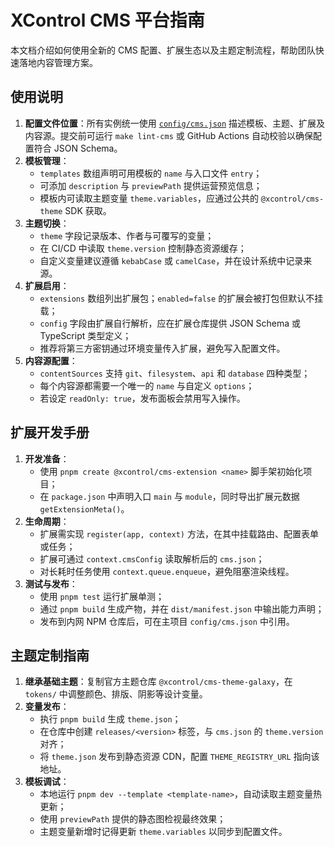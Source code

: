 # XControl CMS 平台指南

本文档介绍如何使用全新的 CMS 配置、扩展生态以及主题定制流程，帮助团队快速落地内容管理方案。

## 使用说明

1. **配置文件位置**：所有实例统一使用 [`config/cms.json`](../../config/cms.json) 描述模板、主题、扩展及内容源。提交前可运行 `make lint-cms` 或 GitHub Actions 自动校验以确保配置符合 JSON Schema。
2. **模板管理**：
   - `templates` 数组声明可用模板的 `name` 与入口文件 `entry`；
   - 可添加 `description` 与 `previewPath` 提供运营预览信息；
   - 模板内可读取主题变量 `theme.variables`，应通过公共的 `@xcontrol/cms-theme` SDK 获取。
3. **主题切换**：
   - `theme` 字段记录版本、作者与可覆写的变量；
   - 在 CI/CD 中读取 `theme.version` 控制静态资源缓存；
   - 自定义变量建议遵循 `kebabCase` 或 `camelCase`，并在设计系统中记录来源。
4. **扩展启用**：
   - `extensions` 数组列出扩展包；`enabled=false` 的扩展会被打包但默认不挂载；
   - `config` 字段由扩展自行解析，应在扩展仓库提供 JSON Schema 或 TypeScript 类型定义；
   - 推荐将第三方密钥通过环境变量传入扩展，避免写入配置文件。
5. **内容源配置**：
   - `contentSources` 支持 `git`、`filesystem`、`api` 和 `database` 四种类型；
   - 每个内容源都需要一个唯一的 `name` 与自定义 `options`；
   - 若设定 `readOnly: true`，发布面板会禁用写入操作。

## 扩展开发手册

1. **开发准备**：
   - 使用 `pnpm create @xcontrol/cms-extension <name>` 脚手架初始化项目；
   - 在 `package.json` 中声明入口 `main` 与 `module`，同时导出扩展元数据 `getExtensionMeta()`。
2. **生命周期**：
   - 扩展需实现 `register(app, context)` 方法，在其中挂载路由、配置表单或任务；
   - 扩展可通过 `context.cmsConfig` 读取解析后的 `cms.json`；
   - 对长耗时任务使用 `context.queue.enqueue`，避免阻塞渲染线程。
3. **测试与发布**：
   - 使用 `pnpm test` 运行扩展单测；
   - 通过 `pnpm build` 生成产物，并在 `dist/manifest.json` 中输出能力声明；
   - 发布到内网 NPM 仓库后，可在主项目 `config/cms.json` 中引用。

## 主题定制指南

1. **继承基础主题**：复制官方主题仓库 `@xcontrol/cms-theme-galaxy`，在 `tokens/` 中调整颜色、排版、阴影等设计变量。
2. **变量发布**：
   - 执行 `pnpm build` 生成 `theme.json`；
   - 在仓库中创建 `releases/<version>` 标签，与 `cms.json` 的 `theme.version` 对齐；
   - 将 `theme.json` 发布到静态资源 CDN，配置 `THEME_REGISTRY_URL` 指向该地址。
3. **模板调试**：
   - 本地运行 `pnpm dev --template <template-name>`，自动读取主题变量热更新；
   - 使用 `previewPath` 提供的静态图检视最终效果；
   - 主题变量新增时记得更新 `theme.variables` 以同步到配置文件。

